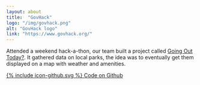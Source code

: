 ```yaml
---
layout: about
title:  "GovHack"
logo: "/img/govhack.png"
alt: "GovHack logo"
link: "https://www.govhack.org/"
---
```


Attended a weekend hack-a-thon, our team built a project called [Going Out Today?](/portfolio/#govhack2016). It gathered data on local parks, the idea was to eventually get them displayed on a map with weather and amenities.

<a href="https://github.com/radwitches/going-out" target="_blank">
  <span class="icon icon--github">{% include icon-github.svg %}</span>
  Code on Github
</a>
